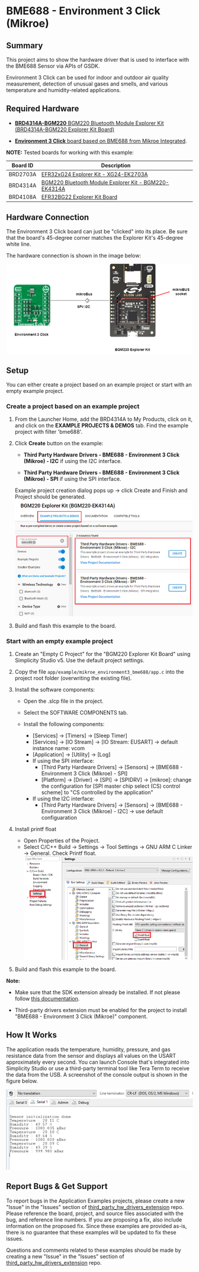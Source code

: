 # BME688 - Environment 3 Click (Mikroe) #

## Summary ##

This project aims to show the hardware driver that is used to interface with the BME688  Sensor via APIs of GSDK.

Environment 3 Click can be used for indoor and outdoor air quality measurement, detection of unusual gases and smells, and various temperature and humidity-related applications.

## Required Hardware ##

- [**BRD4314A-BGM220** BGM220 Bluetooth Module Explorer Kit (BRD4314A-BGM220 Explorer Kit Board)](https://www.silabs.com/development-tools/wireless/bluetooth/bgm220-explorer-kit?tab=overview)

- [**Environment 3 Click** board based on BME688 from Mikroe Integrated](https://www.mikroe.com/environment-3-click).

**NOTE:**
Tested boards for working with this example:

| Board ID | Description  |
| ---------------------- | ------ |
| BRD2703A | [EFR32xG24 Explorer Kit - XG24-EK2703A ](https://www.silabs.com/development-tools/wireless/efr32xg24-explorer-kit?tab=overview)    |
| BRD4314A | [BGM220 Bluetooth Module Explorer Kit - BGM220-EK4314A](https://www.silabs.com/development-tools/wireless/bluetooth/bgm220-explorer-kit?tab=overview)  |
| BRD4108A | [EFR32BG22 Explorer Kit Board](https://www.silabs.com/development-tools/wireless/bluetooth/bg22-explorer-kit?tab=overview)  |

## Hardware Connection ##

The Environment 3 Click board can just be "clicked" into its place. Be sure that the board's 45-degree corner matches the Explorer Kit's 45-degree white line.

The hardware connection is shown in the image below:

![board](image/hardware_connection.png "BGM220 Explorer Kit Board and Environment 3 Click Board")

## Setup ##

You can either create a project based on an example project or start with an empty example project.

### Create a project based on an example project ###

1. From the Launcher Home, add the BRD4314A to My Products, click on it, and click on the **EXAMPLE PROJECTS & DEMOS** tab. Find the example project with filter 'bme688'.

2. Click **Create** button on the example:

    - **Third Party Hardware Drivers - BME688 - Environment 3 Click (Mikroe) - I2C** if using the I2C interface.  

    - **Third Party Hardware Drivers - BME688 - Environment 3 Click (Mikroe) - SPI** if using the SPI interface.

    Example project creation dialog pops up -> click Create and Finish and Project should be generated.
    ![Create_example](image/create_example.png)

3. Build and flash this example to the board.

### Start with an empty example project ###

1. Create an "Empty C Project" for the "BGM220 Explorer Kit Board" using Simplicity Studio v5. Use the default project settings.

2. Copy the file `app/example/mikroe_environment3_bme688/app.c` into the project root folder (overwriting the existing file).

3. Install the software components:

    - Open the .slcp file in the project.

    - Select the SOFTWARE COMPONENTS tab.

    - Install the following components:

        - [Services] → [Timers] → [Sleep Timer]
        - [Services] → [IO Stream] → [IO Stream: EUSART] → default instance name: vcom
        - [Application] → [Utility] → [Log]
        - If using the SPI interface:
            - [Third Party Hardware Drivers] → [Sensors] → [BME688 - Environment 3 Click (Mikroe) - SPI]
            - [Platform] → [Driver] → [SPI] → [SPIDRV] → [mikroe]: change the configuration for [SPI master chip select (CS) control scheme] to "CS controlled by the application"
        - If using the I2C interface:
            - [Third Party Hardware Drivers] → [Sensors] → [BME688 - Environment 3 Click (Mikroe) - I2C] → use default configuaration

4. Install printf float

    - Open Properties of the Project.
    - Select C/C++ Build → Settings → Tool Settings → GNU ARM C Linker → General. Check Printf float.
      ![float](image/float.png)

5. Build and flash this example to the board.

**Note:**

- Make sure that the SDK extension already be installed. If not please follow [this documentation](https://github.com/SiliconLabs/third_party_hw_drivers_extension/blob/master/README.md#how-to-add-to-simplicity-studio-ide).

- Third-party drivers extension must be enabled for the project to install "BME688 - Environment 3 Click (Mikroe)" component.

## How It Works ##

The application reads the temperature, humidity, pressure, and gas resistance data from the sensor and displays all values on the USART approximately every second.
You can launch Console that's integrated into Simplicity Studio or use a third-party terminal tool like Tera Term to receive the data from the USB. A screenshot of the console output is shown in the figure below.

![usb_debug](image/log.png "USB Debug Output Data")

## Report Bugs & Get Support ##

To report bugs in the Application Examples projects, please create a new "Issue" in the "Issues" section of [third_party_hw_drivers_extension](https://github.com/SiliconLabs/third_party_hw_drivers_extension) repo. Please reference the board, project, and source files associated with the bug, and reference line numbers. If you are proposing a fix, also include information on the proposed fix. Since these examples are provided as-is, there is no guarantee that these examples will be updated to fix these issues.

Questions and comments related to these examples should be made by creating a new "Issue" in the "Issues" section of [third_party_hw_drivers_extension](https://github.com/SiliconLabs/third_party_hw_drivers_extension) repo.
